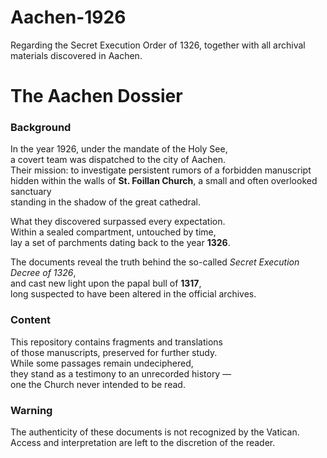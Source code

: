 # Aachen-1926
Regarding the Secret Execution Order of 1326, together with all archival materials discovered in Aachen.

# The Aachen Dossier

### Background

In the year 1926, under the mandate of the Holy See,  
a covert team was dispatched to the city of Aachen.  
Their mission: to investigate persistent rumors of a forbidden manuscript  
hidden within the walls of **St. Foillan Church**, a small and often overlooked sanctuary  
standing in the shadow of the great cathedral.

What they discovered surpassed every expectation.  
Within a sealed compartment, untouched by time,  
lay a set of parchments dating back to the year **1326**.  

The documents reveal the truth behind the so-called *Secret Execution Decree of 1326*,  
and cast new light upon the papal bull of **1317**,  
long suspected to have been altered in the official archives.

### Content

This repository contains fragments and translations  
of those manuscripts, preserved for further study.  
While some passages remain undeciphered,  
they stand as a testimony to an unrecorded history —  
one the Church never intended to be read.

### Warning

The authenticity of these documents is not recognized by the Vatican.  
Access and interpretation are left to the discretion of the reader.  
